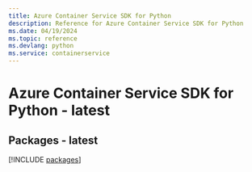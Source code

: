 ```yaml
---
title: Azure Container Service SDK for Python
description: Reference for Azure Container Service SDK for Python
ms.date: 04/19/2024
ms.topic: reference
ms.devlang: python
ms.service: containerservice
---
```

# Azure Container Service SDK for Python - latest
## Packages - latest
[!INCLUDE [packages](container-service-index.md)]